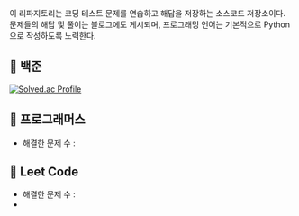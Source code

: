 이 리파지토리는 코딩 테스트 문제를 연습하고 해답을 저장하는 소스코드 저장소이다. 문제들의 해답 및 풀이는 블로그에도 게시되며, 프로그래밍 언어는 기본적으로 Python 으로 작성하도록 노력한다. 



## 📌 백준 

[![Solved.ac Profile](http://mazassumnida.wtf/api/v2/generate_badge?boj=eowns36)](https://solved.ac/ansohxxn/)

## 📌 프로그래머스

- 해결한 문제 수 :  

## 📌 Leet Code

- 해결한 문제 수 : 
- 

